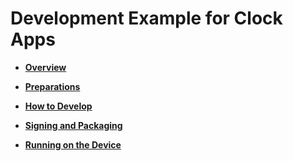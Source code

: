 # Development Example for Clock Apps<a name="EN-US_TOPIC_0000001161817983"></a>

-   **[Overview](overview-7.md)**  

-   **[Preparations](preparations-8.md)**  

-   **[How to Develop](how-to-develop.md)**  

-   **[Signing and Packaging](signing-and-packaging.md)**  

-   **[Running on the Device](running-on-the-device-9.md)**  


